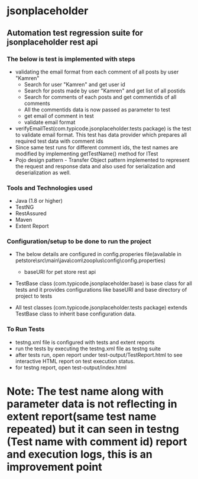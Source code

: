 # jsonplaceholder


## Automation test regression suite for jsonplaceholder rest api

### The below is test is implemented with steps

* validating the email format from each comment of all posts by user "Kamren"
	* Search for user "Kamren" and get user id
	* Search for posts made by user "Kamren" and get list of all postids
	* Search for comments of each posts and get commentids of all comments
	* All the commentids data is now passed as parameter to test
	* get email of comment in test
	* validate email format
* verifyEmailTest(com.typicode.jsonplaceholder.tests package) is the test to validate email format. This test has data provider which prepares all required test data with comment ids
* Since same test runs for different comment ids, the test names are modified by implementing getTestName() method for ITest
* Pojo design pattern - Transfer Object pattern implemented to represent the request and response data and also used for serialization and deserialization as well.


### Tools and Technologies used

* Java (1.8 or higher)
* TestNG
* RestAssured
* Maven
* Extent Report

### Configuration/setup to be done to run the project

* The below details are configured in config.properies file(available in petstore\src\main\java\com\zooplus\config\config.properties)
	* baseURI for pet store rest api

* TestBase class (com.typicode.jsonplaceholder.base) is base class for all tests and it provides configurations like baseURI and base directory of project to tests
* All test classes (com.typicode.jsonplaceholder.tests package) extends TestBase class to inherit base configuration data.


### To Run Tests
* testng.xml file is configured with tests and extent reports
* run the tests by executing the testng.xml file as testng suite
* after tests run, open report under test-output/TestReport.html to see interactive HTML report on test execution status.
* for testng report, open test-output/index.html

# Note: The test name along with parameter data is not reflecting in extent report(same test name repeated) but it can seen in testng (Test name with comment id) report and execution logs, this is an improvement point



